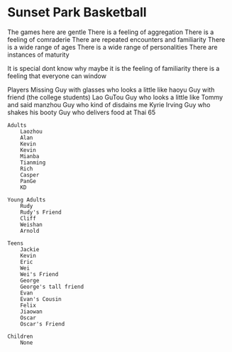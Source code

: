 # Sunset Park Basketball

The games here are gentle
There is a feeling of aggregation
There is a feeling of comraderie
There are repeated encounters and familiarity
There is a wide range of ages
There is a wide range of personalities
There are instances of maturity

It is special
dont know why
maybe it is the feeling of familiarity
there is a feeling that everyone can window


Players
    Missing
        Guy with glasses who looks a little like haoyu
        Guy with friend (the college students)
        Lao GuTou
        Guy who looks a little like Tommy and said manzhou
        Guy who kind of disdains me
        Kyrie Irving
        Guy who shakes his booty
        Guy who delivers food at Thai 65

    Adults
        Laozhou
        Alan
        Kevin
        Kevin
        Mianba
        Tianming
        Rich
        Casper
        PanGe
        KD

    Young Adults
        Rudy
        Rudy's Friend
        Cliff
        Weishan
        Arnold

    Teens
        Jackie
        Kevin
        Eric
        Wei
        Wei's Friend
        George
        George's tall friend
        Evan
        Evan's Cousin
        Felix
        Jiaowan
        Oscar
        Oscar's Friend

    Children
        None

